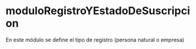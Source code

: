 # moduloRegistroYEstadoDeSuscripcion

En este módulo se define el tipo de registro (persona natural o empresa)
